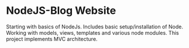 # NodeJS-Blog Website
Starting with basics of NodeJs. Includes basic setup/installation of Node. 
Working with models, views, templates and various node modules.
This project implements MVC architecture.
